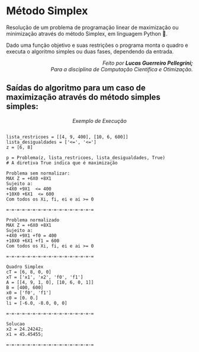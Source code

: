 # Método Simplex

Resolução de um problema de programação linear de maximização ou minimização através do método Simplex, em linguagem Python 🐍.

Dado uma função objetivo e suas restrições o programa monta o quadro e executa o algoritmo simples ou duas fases, dependendo da entrada.

<div align="right", font-size: 150%><em>Feito por <b>Lucas Guerreiro Pellegrini;</b></em></div>
<div align="right", font-size: 85%><em>Para a disciplina de Computação Científica e Otimização.</em></div>


## Saídas do algoritmo para um caso de maximização através do método simples simples:

 <div align="center", font-size: 150%><em>Exemplo de Execução</em></div>
 
 <pre><code>
lista_restricoes = [[4, 9, 400], [10, 6, 600]]
lista_desigualdades = ['<=', '<=']
z = [6, 8]

p = Problema(z, lista_restricoes, lista_desigualdades, True)
# A diretiva True indica que é maximização

Problema sem normalizar:
MAX Z = +6X0 +8X1
Sujeito a:
+4X0 +9X1  <= 400
+10X0 +6X1  <= 600
Com todos os Xi, fi, ei e ai >= 0

=-=-=-=-=-=-=-=-=-=-=-=-=-=-=-=-=

Problema normalizado
MAX Z = +6X0 +8X1
Sujeito a:
+4X0 +9X1 +f0 = 400
+10X0 +6X1 +f1 = 600
Com todos os Xi, fi, ei e ai >= 0

=-=-=-=-=-=-=-=-=-=-=-=-=-=-=-=-=

Quadro Simplex
cT = [6, 8, 0, 0]
xT = ['x1', 'x2', 'f0', 'f1']
A = [[4, 9, 1, 0], [10, 6, 0, 1]]
B = [400, 600]
x0 = ['f0', 'f1']
c0 = [0. 0.]
li = [-6.0, -8.0, 0, 0]

=-=-=-=-=-=-=-=-=-=-=-=-=-=-=-=-=

Solucao
x2 = 24.24242;
x1 = 45.45455;

=-=-=-=-=-=-=-=-=-=-=-=-=-=-=-=-=
 </code></pre>
